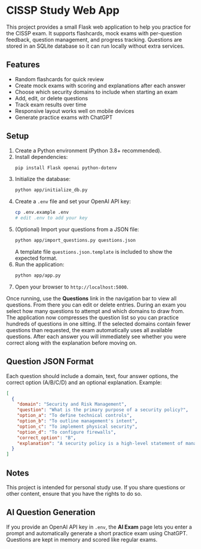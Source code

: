 # CISSP Study Web App

This project provides a small Flask web application to help you practice for the CISSP exam. It supports flashcards, mock exams with per-question feedback, question management, and progress tracking. Questions are stored in an SQLite database so it can run locally without extra services.

## Features

- Random flashcards for quick review
- Create mock exams with scoring and explanations after each answer
- Choose which security domains to include when starting an exam
- Add, edit, or delete questions
- Track exam results over time
- Responsive layout works well on mobile devices
- Generate practice exams with ChatGPT

## Setup

1. Create a Python environment (Python 3.8+ recommended).
2. Install dependencies:
   ```bash
   pip install Flask openai python-dotenv
   ```
3. Initialize the database:
   ```bash
   python app/initialize_db.py
   ```
4. Create a `.env` file and set your OpenAI API key:
   ```bash
   cp .env.example .env
   # edit .env to add your key
   ```
5. (Optional) Import your questions from a JSON file:
   ```bash
   python app/import_questions.py questions.json
   ```
   A template file `questions.json.template` is included to show the expected format.
6. Run the application:
   ```bash
   python app/app.py
   ```
7. Open your browser to `http://localhost:5000`.

Once running, use the **Questions** link in the navigation bar to view all questions.
From there you can edit or delete entries.
During an exam you select how many questions to attempt and which domains to draw from. The application now compresses the question list so you can practice hundreds of questions in one sitting. If the selected domains contain fewer questions than requested, the exam automatically uses all available questions. After each answer you will immediately see whether you were correct along with the explanation before moving on.

## Question JSON Format

Each question should include a domain, text, four answer options, the correct option (A/B/C/D) and an optional explanation. Example:

```json
[
  {
    "domain": "Security and Risk Management",
    "question": "What is the primary purpose of a security policy?",
    "option_a": "To define technical controls",
    "option_b": "To outline management's intent",
    "option_c": "To implement physical security",
    "option_d": "To configure firewalls",
    "correct_option": "B",
    "explanation": "A security policy is a high-level statement of management's intent and goals."
  }
]
```

## Notes

This project is intended for personal study use. If you share questions or other content, ensure that you have the rights to do so.

## AI Question Generation

If you provide an OpenAI API key in `.env`, the **AI Exam** page lets you enter a prompt and automatically generate a short practice exam using ChatGPT. Questions are kept in memory and scored like regular exams.

